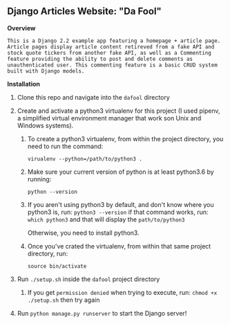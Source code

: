 ## Django Articles Website: "Da Fool"

**Overview**

    This is a Django 2.2 example app featuring a homepage + article page. Article pages display article content retireved from a fake API and stock quote tickers from another fake API, as well as a Commenting feature providing the ability to post and delete comments as unauthenticated user. This commenting feature is a basic CRUD system built with Django models.

**Installation**
 
1. Clone this repo and navigate into the `dafool` directory
2. Create and activate a python3 virtualenv for this project (I used pipenv, a simplified virtual environment manager that work son Unix and Windows systems).

    1. To create a python3 virtualenv, from within the project directory, you need to run the command:

        `virualenv --python=/path/to/python3 .`

    2. Make sure your current version of python is at least python3.6 by running:

        `python --version`

    3. If you aren't using python3 by default, and don't know where you python3 is, run:
        `python3 --version` if that command works, run: `which python3` and that will display the `path/to/python3`

        Otherwise, you need to install python3.

    4. Once you've crated the virtualenv, from within that same project directory, run:

        `source bin/activate`

3. Run `./setup.sh` inside the `dafool` project directory
   1. If you get `permission denied` when trying to execute, run: `chmod +x ./setup.sh` then try again
4. Run `python manage.py runserver` to start the Django server!

